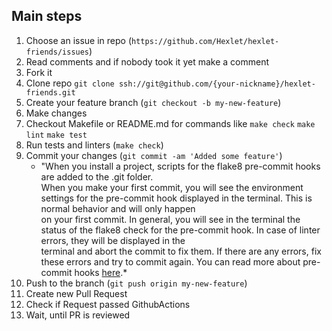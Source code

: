 ## Main steps

1. Choose an issue in repo (`https://github.com/Hexlet/hexlet-friends/issues`)
2. Read comments and if nobody took it yet make a comment
3. Fork it
4. Clone repo ```git clone ssh://git@github.com/{your-nickname}/hexlet-friends.git```
5. Create your feature branch (`git checkout -b my-new-feature`)
6. Make changes
7. Checkout Makefile or README.md for commands like `make check` `make lint` `make test`
8. Run tests and linters (`make check`)
9. Commit your changes (`git commit -am 'Added some feature'`)
    * "When you install a project, scripts for the flake8 pre-commit hooks are added to the .git folder.  
    When you make your first commit, you will see the environment settings for the pre-commit hook displayed
    in the terminal. This is normal behavior and will only happen  
    on your first commit. In general, you will see in the terminal the status of the flake8 check for the pre-commit hook. 
    In case of linter errors, they will be displayed in the  
    terminal and abort the commit to fix them. If there are any errors, fix these errors and try to commit again. You can read more about pre-commit hooks [here](https://pre-commit.com/).*
10. Push to the branch (`git push origin my-new-feature`)
11. Create new Pull Request
12. Check if Request passed GithubActions
13. Wait, until PR is reviewed
